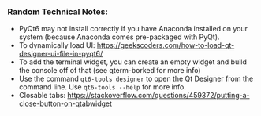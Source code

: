 ### Random Technical Notes:
- PyQt6 may not install correctly if you have Anaconda installed on your system (because Anaconda comes pre-packaged with PyQt).
- To dynamically load UI: https://geekscoders.com/how-to-load-qt-designer-ui-file-in-pyqt6/
- To add the terminal widget, you can create an empty widget and build the console off of that (see qterm-borked for more info)
- Use the command `qt6-tools designer` to open the Qt Designer from the command line. Use `qt6-tools --help` for more info.
- Closable tabs: https://stackoverflow.com/questions/459372/putting-a-close-button-on-qtabwidget